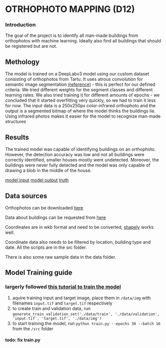 # OTRHOPHOTO MAPPING (D12)

### Introduction
 The goal of the project is to identify all man-made buildings from orthophotos with machine learning. Ideally also find all buildings that should be registered but are not.


## Methology

The model is trained on a DeepLabv3 model using our custom dataset consisting of orthophotos from Tartu. It uses atrous convolution for semantic image segmentation [(reference)](https://arxiv.org/pdf/1706.05587) - this is perfect for our defined criteria.  We tried different weights for the segment classes and different learning rates. We also tried training it for different amounts of epochs - we concluded that it started overfitting very quickly, so we had to train it less for now. The input data is a 250x250px color-infrared orthophoto and the output is a segmented bitmap of where the model thinks the buildings lie. Using infrared photos makes it easier for the model to recognize man-made structures

## Results

The trained model was capable of identifying buildings on an orthophoto. However, the detection accuracy was low and not all buildings were correctly identified, smaller houses mostly went undetected. Moreover, the buildings were never fully detected and the model was only capable of drawing a blob in the middle of the house.

[model input](./img/model_input.jpg)
[model output](./img/model_output.jpg)
[truth](./img/truth.jpg)

## Data sources

Orthophotos can be downloaded [here](https://geoportaal.maaamet.ee/est/ruumiandmed/ortofotod-p99.html)

Data about buildings can be requested from [here](https://livekluster.ehr.ee/ui/ehr/v1/infoportal/reports)

Coordinates are in wkb format and need to be converted, [shapely](https://pypi.org/project/shapely/) works well.

Coordinate data also needs to be filtered by location, building type and date. All the scripts are in the src folder.

There is also some raw sample data in the data folder.

## Model Training guide    
### largerly followed [this tutorial to train the model](https://debuggercafe.com/train-pytorch-deeplabv3-on-custom-dataset/)

1. aquire training input and target image, place them in `/data/img` with filenames `input.tif` and `target.tif` respectively
2. to create train and validation data, run `generate_train_validation_set('./data/train', './data/validation', 'input.tif', 'target.tif', './data/img')`
3. to start training the model, run `python train.py --epochs 30 --batch 16` from the `/src` folder
#### todo: fix train.py
